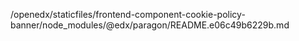/openedx/staticfiles/frontend-component-cookie-policy-banner/node_modules/@edx/paragon/README.e06c49b6229b.md